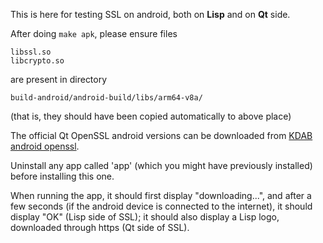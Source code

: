This is here for testing SSL on android, both on **Lisp** and on **Qt** side.

After doing `make apk`, please ensure files
```
libssl.so
libcrypto.so
```
are present in directory
```
build-android/android-build/libs/arm64-v8a/
```
(that is, they should have been copied automatically to above place)

The official Qt OpenSSL android versions can be downloaded from
[KDAB android openssl](https://github.com/KDAB/android_openssl).

Uninstall any app called 'app' (which you might have previously installed)
before installing this one.

When running the app, it should first display "downloading...", and after a few
seconds (if the android device is connected to the internet), it should display
"OK" (Lisp side of SSL); it should also display a Lisp logo, downloaded through
https (Qt side of SSL).
